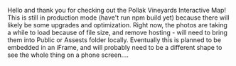 Hello and thank you for checking out the Pollak Vineyards Interactive Map! This is still in production mode (have't run npm build yet) because there will likely be some upgrades and optimization.
Right now, the photos are taking a while to load because of file size, and remove hosting - will need to bring them into Public or Assests folder locally.
Eventually this is planned to be embedded in an iFrame, and will probably need to be a different shape to see the whole thing on a phone screen....
